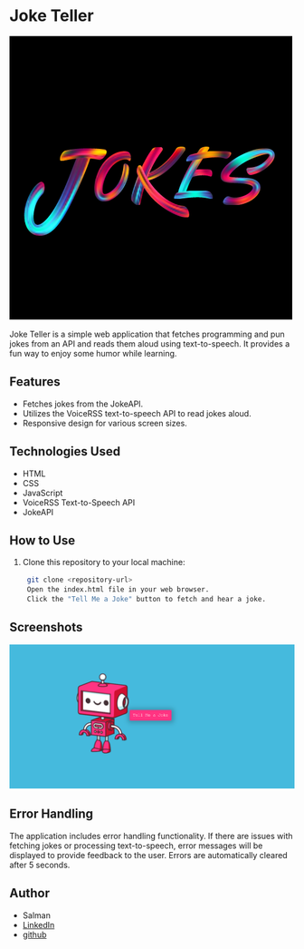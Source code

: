 # Joke Teller

![Joke Teller](./joke%20favicon.png)

Joke Teller is a simple web application that fetches programming and pun jokes from an API and reads them aloud using text-to-speech. It provides a fun way to enjoy some humor while learning.

## Features

- Fetches jokes from the JokeAPI.
- Utilizes the VoiceRSS text-to-speech API to read jokes aloud.
- Responsive design for various screen sizes.

## Technologies Used

- HTML
- CSS
- JavaScript
- VoiceRSS Text-to-Speech API
- JokeAPI

## How to Use

1. Clone this repository to your local machine:

   ```bash
    git clone <repository-url>
    Open the index.html file in your web browser.
    Click the "Tell Me a Joke" button to fetch and hear a joke.
   ```

## Screenshots

![Joke Teller Screenshot](Joke-teller%20ss.png)

## Error Handling

The application includes error handling functionality. If there are issues with fetching jokes or processing text-to-speech, error messages will be displayed to provide feedback to the user. Errors are automatically cleared after 5 seconds.

## Author

- Salman
- [LinkedIn](www.linkedin.com/in/salman-yz/)
- [github](https://github.com/Salman-41/)
